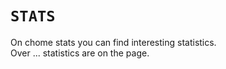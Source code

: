# `STATS`

On chome stats you can find interesting statistics. \
Over ... statistics are on the page.
